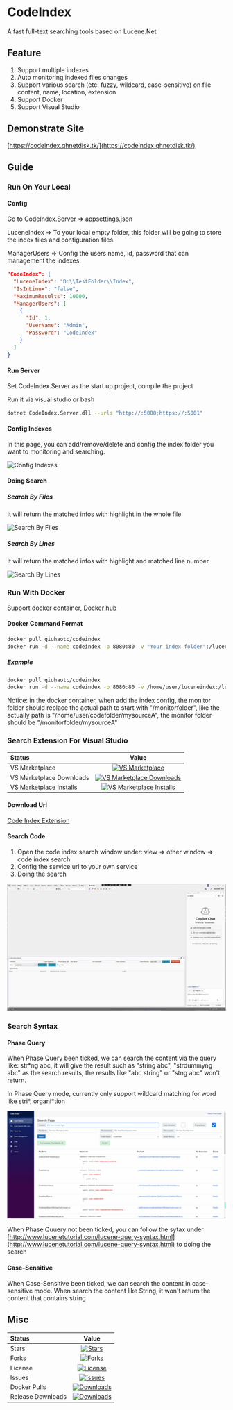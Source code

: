 # CodeIndex

A fast full-text searching tools based on Lucene.Net

## Feature

1. Support multiple indexes
2. Auto monitoring indexed files changes
3. Support various search (etc: fuzzy, wildcard, case-sensitive) on file content, name, location, extension
4. Support Docker
5. Support Visual Studio

## Demonstrate Site

[https://codeindex.qhnetdisk.tk/](https://codeindex.qhnetdisk.tk/)

## Guide

### Run On Your Local

#### Config

Go to CodeIndex.Server => appsettings.json

LuceneIndex => To your local empty folder, this folder will be going to store the index files and configuration files.

ManagerUsers => Config the users name, id, password that can management the indexes.

```json
"CodeIndex": {
  "LuceneIndex": "D:\\TestFolder\\Index",
  "IsInLinux": "false",
  "MaximumResults": 10000,
  "ManagerUsers": [
    {
      "Id": 1,
      "UserName": "Admin",
      "Password": "CodeIndex"
    }
  ]
}
```

#### Run Server

Set CodeIndex.Server as the start up project, compile the project

Run it via visual studio or bash

```bash
dotnet CodeIndex.Server.dll --urls "http://:5000;https://:5001"
```

#### Config Indexes

In this page, you can add/remove/delete and config the index folder you want to monitoring and searching.

![Config Indexes](https://raw.githubusercontent.com/qiuhaotc/CodeIndex/master/doc/ConfigAndSearching.gif)

#### Doing Search

##### Search By Files

It will return the matched infos with highlight in the whole file

![Search By Files](https://raw.githubusercontent.com/qiuhaotc/CodeIndex/master/doc/SearchByFiles.gif)

##### Search By Lines

It will return the matched infos with highlight and matched line number

![Search By Lines](https://raw.githubusercontent.com/qiuhaotc/CodeIndex/master/doc/SearchByLines.gif)

### Run With Docker

Support docker container, [Docker hub](https://hub.docker.com/r/qiuhaotc/codeindex)

#### Docker Command Format

```bash
docker pull qiuhaotc/codeindex
docker run -d --name codeindex -p 8080:80 -v "Your index folder":/luceneindex -v "Your code folder":/monitorfolder -v "Your logs folder":/app/Logs -e CodeIndex__MonitorFolderRealPath="Your real folder path" -e CodeIndex__ManagerUsers__0__UserName="Your Management User Name" -e CodeIndex__ManagerUsers__0__Password="Your Management Password" --restart=always qiuhaotc/codeindex
```

##### Example

```bash
docker pull qiuhaotc/codeindex
docker run -d --name codeindex -p 8080:80 -v /home/user/luceneindex:/luceneindex -v /home/user/codefolder:/monitorfolder -v /home/user/logs:/app/Logs -e CodeIndex__MonitorFolderRealPath="/home/user/codefolder" -e CodeIndex__ManagerUsers__0__UserName="Test" -e CodeIndex__ManagerUsers__0__Password="Dummy" --restart=always qiuhaotc/codeindex
```

Notice: in the docker container, when add the index config, the monitor folder should replace the actual path to start with "/monitorfolder", like the actually path is "/home/user/codefolder/mysourceA", the monitor folder should be "/monitorfolder/mysourceA"

### Search Extension For Visual Studio

|Status|Value|
|:----|:---:|
|VS Marketplace|[![VS Marketplace](http://vsmarketplacebadge.apphb.com/version-short/qiuhaotc.CodeIndexExtension.svg)](https://marketplace.visualstudio.com/items?itemName=qiuhaotc.CodeIndexExtension)
|VS Marketplace Downloads|[![VS Marketplace Downloads](http://vsmarketplacebadge.apphb.com/downloads/qiuhaotc.CodeIndexExtension.svg)](https://marketplace.visualstudio.com/items?itemName=qiuhaotc.CodeIndexExtension)
|VS Marketplace Installs|[![VS Marketplace Installs](http://vsmarketplacebadge.apphb.com/installs-short/qiuhaotc.CodeIndexExtension.svg)](https://marketplace.visualstudio.com/items?itemName=qiuhaotc.CodeIndexExtension)

#### Download Url

[Code Index Extension](https://marketplace.visualstudio.com/items?itemName=qiuhaotc.CodeIndexExtension)

#### Search Code

1. Open the code index search window under: view => other window => code index search
2. Config the service url to your own service
3. Doing the search

![Code Index Search Extension](https://raw.githubusercontent.com/qiuhaotc/CodeIndex/master/doc/UseExtension.gif)

### Search Syntax

#### Phase Query

When Phase Query been ticked, we can search the content via the query like: str*ng abc, it will give the result such as "string abc", "strdummyng abc" as the search results, the results like "abc string" or "stng abc" won't return.

In Phase Query mode, currently only support wildcard matching for word like stri*, organi*tion

![Phase Query Search](https://raw.githubusercontent.com/qiuhaotc/CodeIndex/master/doc/PhaseQuerySearch.gif)

When Phase Quuery not been ticked, you can follow the sytax under [http://www.lucenetutorial.com/lucene-query-syntax.html](http://www.lucenetutorial.com/lucene-query-syntax.html) to doing the search

#### Case-Sensitive

When Case-Sensitive been ticked, we can search the content in case-sensitive mode. When search the content like String, it won't return the content that contains string

## Misc

|Status|Value|
|:----|:---:|
|Stars|[![Stars](https://img.shields.io/github/stars/qiuhaotc/CodeIndex)](https://github.com/qiuhaotc/CodeIndex)
|Forks|[![Forks](https://img.shields.io/github/forks/qiuhaotc/CodeIndex)](https://github.com/qiuhaotc/CodeIndex)
|License|[![License](https://img.shields.io/github/license/qiuhaotc/CodeIndex)](https://github.com/qiuhaotc/CodeIndex)
|Issues|[![Issues](https://img.shields.io/github/issues/qiuhaotc/CodeIndex)](https://github.com/qiuhaotc/CodeIndex)
|Docker Pulls|[![Downloads](https://img.shields.io/docker/pulls/qiuhaotc/codeindex.svg)](https://hub.docker.com/r/qiuhaotc/codeindex)
|Release Downloads|[![Downloads](https://img.shields.io/github/downloads/qiuhaotc/CodeIndex/total.svg)](https://github.com/qiuhaotc/CodeIndex/releases)
